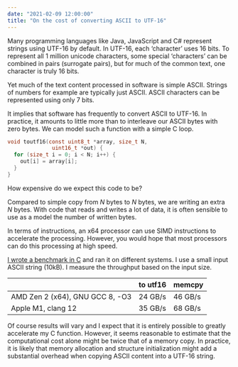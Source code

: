 ```yaml
---
date: "2021-02-09 12:00:00"
title: "On the cost of converting ASCII to UTF-16"
---
```




Many programming languages like Java, JavaScript and C# represent strings using UTF-16 by default. In UTF-16, each &lsquo;character&rsquo; uses 16 bits. To represent all 1 million unicode characters, some special &lsquo;characters&rsquo; can be combined in pairs (surrogate pairs), but for much of the common text, one character is truly 16 bits.

Yet much of the text content processed in software is simple ASCII. Strings of numbers for example are typically just ASCII. ASCII characters can be represented using only 7 bits.

It implies that software has frequently to convert ASCII to UTF-16. In practice, it amounts to little more than to interleave our ASCII bytes with zero bytes. We can model such a function with a simple C loop.
```C
void toutf16(const uint8_t *array, size_t N,
              uint16_t *out) {
  for (size_t i = 0; i < N; i++) {
    out[i] = array[i];
  }
}
```


How expensive do we expect this code to be?

Compared to simple copy from _N_ bytes to _N_ bytes, we are writing an extra _N_ bytes. With code that reads and writes a lot of data, it is often sensible to use as a model the number of written bytes.

In terms of instructions, an x64 processor can use SIMD instructions to accelerate the processing. However, you would hope that most processors can do this processing at high speed.

[I wrote a benchmark in C](https://github.com/lemire/Code-used-on-Daniel-Lemire-s-blog/tree/master/2021/02/09) and ran it on different systems. I use a small input ASCII string (10kB). I measure the throughput based on the input size.

&nbsp;                   |to utf16                 |memcpy                   |
-------------------------|-------------------------|-------------------------|
AMD Zen 2 (x64), GNU GCC 8, -O3 |24 GB/s                  |46 GB/s                  |
Apple M1, clang 12       |35 GB/s                  |68 GB/s                  |


Of course results will vary and I expect that it is entirely possible to greatly accelerate my C function. However, it seems reasonable to estimate that the computational cost alone might be twice that of a memory copy. In practice, it is likely that memory allocation and structure initialization might add a substantial overhead when copying ASCII content into a UTF-16 string.

